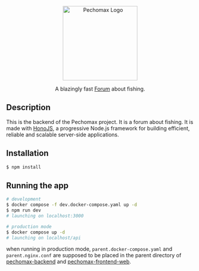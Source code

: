 <p align="center">
  <a href="https://github.com/mathiascoutant/pechomax-frontend-mobile/" target="blank"><img src="https://cdn.discordapp.com/attachments/1226820829120036954/1227240273449582713/Pechomax__1_-removebg-preview.png?ex=66285852&is=662706d2&hm=36040edbfa06297a856ed180841b16bc4b78390ca86f4771b215cd3c4fc7f27f&" width="200" alt="Pechomax Logo" /></a>
</p>

<p align="center">A blazingly fast <a href="https://github.com/mathiascoutant/pechomax-frontend-mobile/" target="_blank">Forum</a> about fishing.</p>

## Description

This is the backend of the Pechomax project. It is a forum about fishing. It is made with [HonoJS](https://hono.dev/), a progressive Node.js framework for building efficient, reliable and scalable server-side applications.

## Installation

```bash
$ npm install
```

## Running the app

```bash
# development
$ docker compose -f dev.docker-compose.yaml up -d
$ npm run dev
# launching on localhost:3000
```

```bash
# production mode
$ docker compose up -d
# launching on localhost/api
```

when running in production mode, `parent.docker-compose.yaml` and `parent.nginx.conf` are supposed to be placed in the parent directory of [pechomax-backend](https://github.com/mathiascoutant/pechomax-backend) and [pechomax-frontend-web](https://github.com/mathiascoutant/pechomax-frontend-web).
